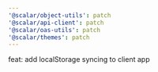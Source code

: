 ```yaml
---
'@scalar/object-utils': patch
'@scalar/api-client': patch
'@scalar/oas-utils': patch
'@scalar/themes': patch
---
```


feat: add localStorage syncing to client app
